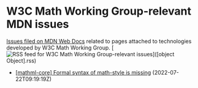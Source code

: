 # W3C Math Working Group-relevant MDN issues

[Issues filed on MDN Web Docs](https://github.com/mdn/content/issues) related to pages attached to technologies developed by W3C Math Working Group. [![RSS feed for W3C Math Working Group-relevant issues](https://www.w3.org/QA/2007/04/feed_icon)]([object Object].rss)

* [[mathml-core] Formal syntax of math-style is missing](https://github.com/mdn/content/issues/18641) (2022-07-22T09:19:19Z)
  
